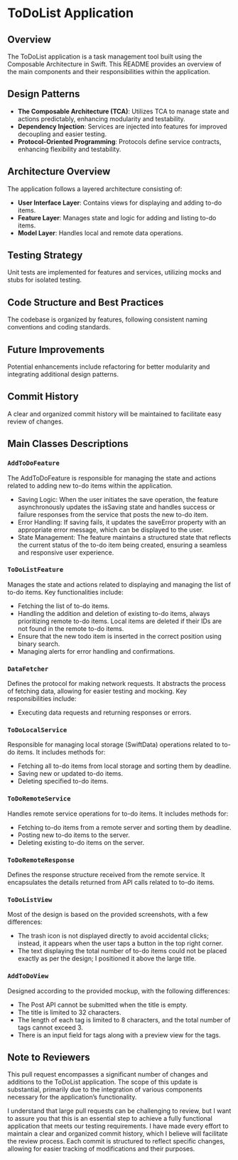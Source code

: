 # ToDoList Application

## Overview
The ToDoList application is a task management tool built using the Composable Architecture in Swift. This README provides an overview of the main components and their responsibilities within the application.

## Design Patterns

- **The Composable Architecture (TCA)**: Utilizes TCA to manage state and actions predictably, enhancing modularity and testability.
- **Dependency Injection**: Services are injected into features for improved decoupling and easier testing.
- **Protocol-Oriented Programming**: Protocols define service contracts, enhancing flexibility and testability.

## Architecture Overview

The application follows a layered architecture consisting of:
- **User Interface Layer**: Contains views for displaying and adding to-do items.
- **Feature Layer**: Manages state and logic for adding and listing to-do items.
- **Model Layer**: Handles local and remote data operations.

## Testing Strategy

Unit tests are implemented for features and services, utilizing mocks and stubs for isolated testing.

## Code Structure and Best Practices

The codebase is organized by features, following consistent naming conventions and coding standards.

## Future Improvements

Potential enhancements include refactoring for better modularity and integrating additional design patterns.

## Commit History

A clear and organized commit history will be maintained to facilitate easy review of changes.

## Main Classes Descriptions

### `AddToDoFeature`
The AddToDoFeature is responsible for managing the state and actions related to adding new to-do items within the application.
- Saving Logic: When the user initiates the save operation, the feature asynchronously updates the isSaving state and handles success or 
  failure responses from the service that posts the new to-do item.
- Error Handling: If saving fails, it updates the saveError property with an appropriate error message, which can be displayed to the user.
- State Management: The feature maintains a structured state that reflects the current status of the to-do item being created, ensuring a seamless and responsive user experience.

### `ToDoListFeature`
Manages the state and actions related to displaying and managing the list of to-do items. Key functionalities include:
- Fetching the list of to-do items.
- Handling the addition and deletion of existing to-do items, always prioritizing remote to-do items. 
  Local items are deleted if their IDs are not found in the remote to-do items.
- Ensure that the new todo item is inserted in the correct position using binary search.
- Managing alerts for error handling and confirmations.

### `DataFetcher`
Defines the protocol for making network requests. It abstracts the process of fetching data, allowing for easier testing and mocking. Key responsibilities include:
- Executing data requests and returning responses or errors.

### `ToDoLocalService`
Responsible for managing local storage (SwiftData) operations related to to-do items. It includes methods for:
- Fetching all to-do items from local storage and sorting them by deadline.
- Saving new or updated to-do items.
- Deleting specified to-do items.

### `ToDoRemoteService`
Handles remote service operations for to-do items. It includes methods for:
- Fetching to-do items from a remote server and sorting them by deadline.
- Posting new to-do items to the server.
- Deleting existing to-do items on the server.

### `ToDoRemoteResponse`
Defines the response structure received from the remote service. It encapsulates the details returned from API calls related to to-do items.

### `ToDoListView`
Most of the design is based on the provided screenshots, with a few differences:
- The trash icon is not displayed directly to avoid accidental clicks; instead, 
  it appears when the user taps a button in the top right corner.
- The text displaying the total number of to-do items could not be placed exactly as per the design; I positioned it above the large title.

### `AddToDoView`
Designed according to the provided mockup, with the following differences:
- The Post API cannot be submitted when the title is empty.
- The title is limited to 32 characters.
- The length of each tag is limited to 8 characters, and the total number of tags cannot exceed 3.
- There is an input field for tags along with a preview view for the tags.

## Note to Reviewers
This pull request encompasses a significant number of changes and additions to the ToDoList application. The scope of this update is substantial, primarily due to the integration of various components necessary for the application’s functionality.

I understand that large pull requests can be challenging to review, but I want to assure you that this is an essential step to achieve a fully functional application that meets our testing requirements. I have made every effort to maintain a clear and organized commit history, which I believe will facilitate the review process. Each commit is structured to reflect specific changes, allowing for easier tracking of modifications and their purposes.
